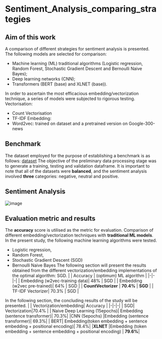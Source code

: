 # Sentiment_Analysis_comparing_strategies



## Aim of this work
A comparison of different strategies for sentiment analysis is presented.
The following models are selected for comparison:
-	Machine learning (ML) traditional algorithms (Logistic regression, Random Forest, Stochastic Gradient Descent and Bernoulli Naive Bayes);
-	Deep learning networks (CNN);
-	Transformers (BERT (base) and XLNET (base)).

In order to ascertain the most efficacious embedding/vectorization technique, a series of models were subjected to rigorous testing.
Vectorisation:
- Count Vectorisation
- TF-IDF
Embedding:
- Word2vec: trained on dataset and a pretrained version on Google-300-news

## Benchmark
The dataset employed for the purpose of establishing a benchmark is as follows: [dataset](https://www.kaggle.com/datasets/abhi8923shriv/sentiment-analysis-dataset/data)
The objective of the preliminary data processing stage was to generate a training, testing and validation dataframe. 
It is important to note that all of the datasets were **balanced**, and the sentiment analysis involved **three** categories: negative, neutral and positive.

## Sentiment Analysis

![image](https://github.com/user-attachments/assets/2ba53663-f084-4b08-b18c-f512381cbcb5)



## Evaluation metric and results
The **accuracy** score is utilised as the metric for evaluation.
Comparison of different embedding/vectorization techniques with **traditional ML models**.
In the present study, the following machine learning algorithms were tested.
- Logistic regression,
- Random Forest,
- Stochastic Gradient Descent (SGD)
- Bernoulli Naive Bayes
The following section will present the results obtained from the different vectorization/embedding implementations of the optimal algorithm: SGD.
| | Accuracy | (optimum) ML algorithm | 
|-|-|-| 
| Embedding (w2vec-training data)|  48%    | SGD | 
| Embedding (w2vec pre-trained)|    64%    | SGD |
| **CountVectorizer** |                **70.4%**   | **SGD** |
| TF-IDF Vectorizer|               70.3%    | SGD |


In the following section, the concluding results of the study will be presented.
| | Vectorization/embedding| Accuracy | 
|-|-|-|
| SGD| Vectorization|70.4% |
| Naive Deep Learning (15epochs)| Embedding (sentence transformer)| 70.3%|
|CNN (5epochs) |Embedding (sentence transformer)| 69.3%|
| BERT| Embedding(token embedding + sentence embedding + positional encoding)| 78.4%|
|**XLNET** |Embedding (token embedding + sentence embedding + positional encoding) | **79.6%**|      



